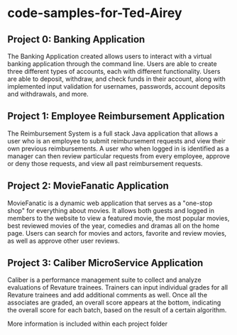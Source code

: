 # code-samples-for-Ted-Airey

## Project 0: Banking Application
The Banking Application created allows users to interact with a virtual banking application through the command line. Users are able to create three different types of accounts, each with different functionality. Users are able to deposit, withdraw, and check funds in their account, along with implemented input validation for usernames, passwords, account deposits and withdrawals, and more.
## Project 1: Employee Reimbursement Application
The Reimbursement System is a full stack Java application that allows a user who is an employee to submit reimbursement requests and view their own previous reimbursements. A user who when logged in is identified as a manager can then review particular requests from every employee, approve or deny those requests, and view all past reimbursement requests.
## Project 2: MovieFanatic Application
MovieFanatic is a dynamic web application that serves as a "one-stop shop" for everything about movies. It allows both guests and logged in members to the website to view a featured movie, the most popular movies, best reviewed movies of the year, comedies and dramas all on the home page. Users can search for movies and actors, favorite and review movies, as well as approve other user reviews.
## Project 3: Caliber MicroService Application
Caliber is a performance management suite to collect and analyze evaluations of Revature trainees. Trainers can input individual grades for all Revature trainees and add additional comments as well. Once all the associates are graded, an overall score appears at the bottom, indicating the overall score for each batch, based on the result of a certain algorithm.

More information is included within each project folder
